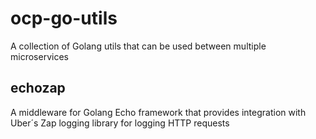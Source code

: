 # ocp-go-utils
A collection of Golang utils that can be used between multiple microservices

## echozap
A middleware for Golang Echo framework that provides integration with Uber´s Zap logging library for logging HTTP requests

